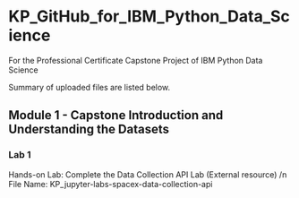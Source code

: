 # KP_GitHub_for_IBM_Python_Data_Science

For the Professional Certificate Capstone Project of IBM Python Data Science

Summary of uploaded files are listed below.

## Module 1 - Capstone Introduction and Understanding the Datasets
### Lab 1

Hands-on Lab: Complete the Data Collection API Lab (External resource) /n
File Name: KP_jupyter-labs-spacex-data-collection-api
